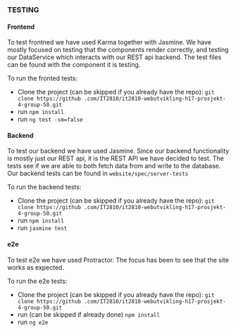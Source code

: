 ### TESTING

#### Frontend
To test frontned we have used Karma together with Jasmine. We have mostly focused on testing that the components 
render correctly, and testing our DataService which interacts with our REST api backend. The test files can be found 
with the component it is testing.

To run the fronted tests:
- Clone the project (can be skipped if you already have the repo): `git clone https://github
.com/IT2810/it2810-webutvikling-h17-prosjekt-4-group-50.git`
- run `npm install`
- run `ng test -sm=false`

#### Backend
To test our backend we have used Jasmine. Since our backend functionality is mostly just our REST api, it is the REST
 API we have decided to test. The tests see if we are able to both fetch data from and write to the database. Our 
 backend tests can be found in `website/spec/server-tests`

To run the backend tests:
- Clone the project (can be skipped if you already have the repo): `git clone https://github
.com/IT2810/it2810-webutvikling-h17-prosjekt-4-group-50.git`
- run `npm install`
- run `jasmine test`


#### e2e
To test e2e we have used Protractor. The focus has been to see that the site works as expected. 

To run the e2e tests:
- Clone the project (can be skipped if you already have the repo): `git clone https://github
.com/IT2810/it2810-webutvikling-h17-prosjekt-4-group-50.git`
- run (can be skipped if already done) `npm install`
- run `ng e2e`